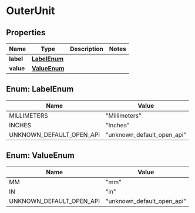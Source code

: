

# OuterUnit


## Properties

| Name | Type | Description | Notes |
|------------ | ------------- | ------------- | -------------|
|**label** | [**LabelEnum**](#LabelEnum) |  |  |
|**value** | [**ValueEnum**](#ValueEnum) |  |  |



## Enum: LabelEnum

| Name | Value |
|---- | -----|
| MILLIMETERS | &quot;Millimeters&quot; |
| INCHES | &quot;Inches&quot; |
| UNKNOWN_DEFAULT_OPEN_API | &quot;unknown_default_open_api&quot; |



## Enum: ValueEnum

| Name | Value |
|---- | -----|
| MM | &quot;mm&quot; |
| IN | &quot;in&quot; |
| UNKNOWN_DEFAULT_OPEN_API | &quot;unknown_default_open_api&quot; |



